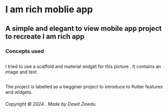 # I am rich moblie app

## A simple and elegant to view mobile app project to recreate I am rich app

### Concepts used

##

<p>I tried to use a scaffold and material widget for this picture . It contains an image and text.

## </p>

The project is labelled as a begginer project to introduce to flutter features and widgets.

###### Copyright &copy; 2024 . Made by Dawit Zewdu.
